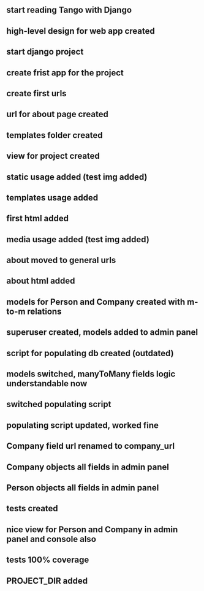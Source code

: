 ## start reading Tango with Django
## high-level design for web app created
## start django project
## create frist app for the project
## create first urls
## url for about page created
## templates folder created
## view for project created
## static usage added (test img added)
## templates usage added
## first html added
## media usage added (test img added)
## about moved to general urls
## about html added
## models for Person and Company created with m-to-m relations
## superuser created, models added to admin panel
## script for populating db created (outdated)
## models switched, manyToMany fields logic understandable now
## switched populating script
## populating script updated, worked fine
## Company field url renamed to company_url
## Company objects all fields in admin panel
## Person objects all fields in admin panel
## tests created
## nice view for Person and Company in admin panel and console also
## tests 100% coverage
## PROJECT_DIR added